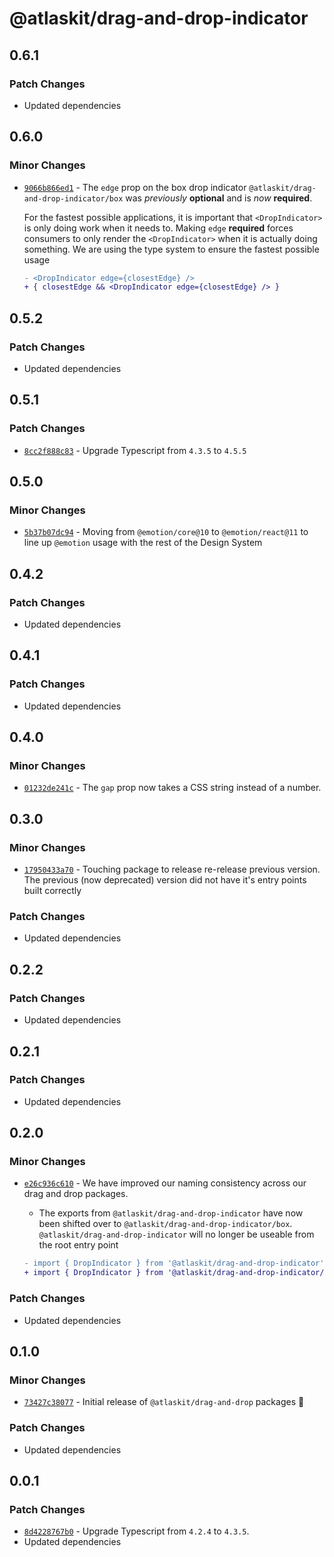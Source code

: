 # @atlaskit/drag-and-drop-indicator

## 0.6.1

### Patch Changes

- Updated dependencies

## 0.6.0

### Minor Changes

- [`9066b866ed1`](https://bitbucket.org/atlassian/atlassian-frontend/commits/9066b866ed1) - The `edge` prop on the box drop indicator `@atlaskit/drag-and-drop-indicator/box` was _previously_ **optional** and is _now_ **required**.

  For the fastest possible applications, it is important that `<DropIndicator>` is only doing work when it needs to. Making `edge` **required** forces consumers to only render the `<DropIndicator>` when it is actually doing something. We are using the type system to ensure the fastest possible usage

  ```diff
  - <DropIndicator edge={closestEdge} />
  + { closestEdge && <DropIndicator edge={closestEdge} /> }
  ```

## 0.5.2

### Patch Changes

- Updated dependencies

## 0.5.1

### Patch Changes

- [`8cc2f888c83`](https://bitbucket.org/atlassian/atlassian-frontend/commits/8cc2f888c83) - Upgrade Typescript from `4.3.5` to `4.5.5`

## 0.5.0

### Minor Changes

- [`5b37b07dc94`](https://bitbucket.org/atlassian/atlassian-frontend/commits/5b37b07dc94) - Moving from `@emotion/core@10` to `@emotion/react@11` to line up `@emotion` usage with the rest of the Design System

## 0.4.2

### Patch Changes

- Updated dependencies

## 0.4.1

### Patch Changes

- Updated dependencies

## 0.4.0

### Minor Changes

- [`01232de241c`](https://bitbucket.org/atlassian/atlassian-frontend/commits/01232de241c) - The `gap` prop now takes a CSS string instead of a number.

## 0.3.0

### Minor Changes

- [`17950433a70`](https://bitbucket.org/atlassian/atlassian-frontend/commits/17950433a70) - Touching package to release re-release previous version. The previous (now deprecated) version did not have it's entry points built correctly

### Patch Changes

- Updated dependencies

## 0.2.2

### Patch Changes

- Updated dependencies

## 0.2.1

### Patch Changes

- Updated dependencies

## 0.2.0

### Minor Changes

- [`e26c936c610`](https://bitbucket.org/atlassian/atlassian-frontend/commits/e26c936c610) - We have improved our naming consistency across our drag and drop packages.

  - The exports from `@atlaskit/drag-and-drop-indicator` have now been shifted over to `@atlaskit/drag-and-drop-indicator/box`. `@atlaskit/drag-and-drop-indicator` will no longer be useable from the root entry point

  ```diff
  - import { DropIndicator } from '@atlaskit/drag-and-drop-indicator';
  + import { DropIndicator } from '@atlaskit/drag-and-drop-indicator/box';
  ```

### Patch Changes

- Updated dependencies

## 0.1.0

### Minor Changes

- [`73427c38077`](https://bitbucket.org/atlassian/atlassian-frontend/commits/73427c38077) - Initial release of `@atlaskit/drag-and-drop` packages 🎉

### Patch Changes

- Updated dependencies

## 0.0.1

### Patch Changes

- [`8d4228767b0`](https://bitbucket.org/atlassian/atlassian-frontend/commits/8d4228767b0) - Upgrade Typescript from `4.2.4` to `4.3.5`.
- Updated dependencies
